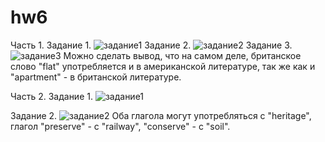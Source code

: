 # hw6
Часть 1. Задание 1. ![задание1](https://pp.userapi.com/c846120/v846120522/184a5/UVYIUksw-J0.jpg) 
Задание 2. ![задание2](https://pp.userapi.com/c846120/v846120522/184af/mqG4C8YtWH8.jpg)
Задание 3. ![задание3](https://pp.userapi.com/c846120/v846120522/184b9/lJY5rcnjFMk.jpg) Можно сделать вывод, что на самом деле, британское слово "flat" употребляется и в американской литературе, так же как и "apartment" - в британской литературе. 

Часть 2. Задание 1. ![задание1](https://pp.userapi.com/c846120/v846120522/184c0/QYZzBbaRnKo.jpg) 

Задание 2. ![задание2](https://pp.userapi.com/c846120/v846120522/184c9/-h4z_6B4Y1A.jpg) Оба глагола могут употребляться с "heritage", глагол "preserve" - c "railway", "conserve" - с "soil". 
